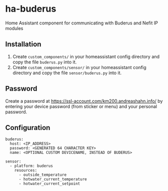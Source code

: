# ha-buderus
Home Assistant component for communicating with Buderus and Nefit IP modules

## Installation

1. Create ```custom_components/``` in your homeassistant config directory and copy the file ```buderus.py``` into it.
2. Create ```custom_components/sensor/``` in your homeassistant config directory and copy the file ```sensor/buderus.py``` into it.

## Password
Create a password at https://ssl-account.com/km200.andreashahn.info/ by entering your device password (from sticker or menu) and your personal password.

## Configuration


```
buderus:
  host: <IP_ADDRESS>
  password: <GENERATED 64 CHARACTER KEY>
  name: <OPTIONAL CUSTOM DEVICENAME, INSTEAD OF BUDERUS>

sensor:
  - platform: buderus
    resources:
      - outside_temperature
      - hotwater_current_temperature
      - hotwater_current_setpoint
```
